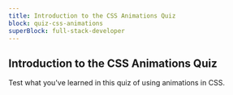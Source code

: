 ```yaml
---
title: Introduction to the CSS Animations Quiz
block: quiz-css-animations
superBlock: full-stack-developer
---
```


## Introduction to the CSS Animations Quiz

Test what you've learned in this quiz of using animations in CSS.
